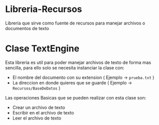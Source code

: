 # Libreria-Recursos
Librería que sirve como fuente de recursos para manejar archivos o documentos de texto

# Clase TextEngine
Esta libreria es util para poder manejar archivos de texto de forma mas sencilla, para ello solo se necesita instanciar la clase con:
* El nombre del documento con su extension  ( Ejemplo -> `prueba.txt` )
* La direccion en donde quieres que se guarde ( Ejemplo -> `Recursos/BaseDeDatos` )

Las operaciones Basicas que se pueden realizar con esta clase son:
* Crear un archivo de texto
* Escribir en el archivo de texto
* Leer el archivo de texto
